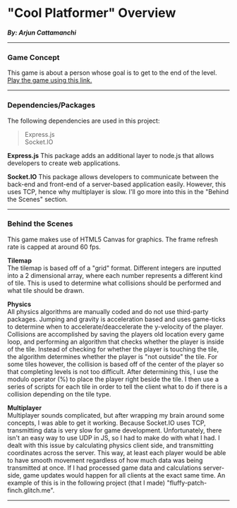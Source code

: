 <h1>
  "Cool Platformer" Overview
</h1>

***By: Arjun Cattamanchi***

***
**<h3>Game Concept</h3>**

This game is about a person whose goal is to get to the end of the level.
[Play the game using this link.](https://cool-platformer.glitch.me/)
***
**<h3>Dependencies/Packages</h3>**

The following dependencies are used in this project:
>Express.js <br>
>Socket.IO

**Express.js**
This package adds an additional layer to node.js that allows developers to create web applications.

**Socket.IO**
This package allows developers to communicate between the back-end and front-end of a server-based application easily. However, this uses TCP, hence why multiplayer is slow. I'll go more into this in the "Behind the Scenes" section.
***

**<h3>Behind the Scenes</h3>**

This game makes use of HTML5 Canvas for graphics. The frame refresh rate is capped at around 60 fps.

**Tilemap** <br>
The tilemap is based off of a "grid" format. Different integers are inputted into a 2 dimensional array, where each number represents a different kind of tile. This is used to determine what collisions should be performed and what tile should be drawn.

**Physics** <br>
All physics algorithms are manually coded and do not use third-party packages. Jumping and gravity is acceleration based and uses game-ticks to determine when to accelerate/deaccelerate the y-velocity of the player. Collisions are accomplished by saving the players old location every game loop, and performing an algorithm that checks whether the player is inside of the tile. Instead of checking for whether the player is touching the tile, the algorithm determines whether the player is "not outside" the tile. For some tiles however, the collision is based off of the center of the player so that completing levels is not too difficult. After determining this, I use the modulo operator (%) to place the player right beside the tile. I then use a series of scripts for each tile in order to tell the client what to do if there is a collision depending on the tile type.

**Multiplayer** <br>
Multiplayer sounds complicated, but after wrapping my brain around some concepts, I was able to get it working. Because Socket.IO uses TCP, transmitting data is very slow for game development. Unfortunately, there isn't an easy way to use UDP in JS, so I had to make do with what I had. I dealt with this issue by calculating physics client side, and transmitting coordinates across the server. This way, at least each player would be able to have smooth movement regardless of how much data was being transmitted at once. If I had processed game data and calculations server-side, game updates would happen for all clients at the exact same time. An example of this is in the following project (that I made) "fluffy-patch-finch.glitch.me".
***

